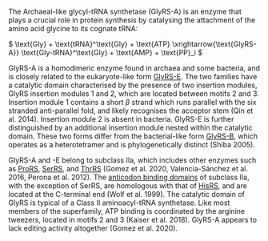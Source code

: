 The Archaeal-like glycyl-tRNA synthetase (GlyRS-A) is an enzyme that plays a crucial role in protein synthesis by catalysing the attachment of the amino acid glycine to its cognate tRNA:



$ \text{Gly} + \text{tRNA}^\text{Gly} + \text{ATP} \xrightarrow{\text{GlyRS-A}} \text{Gly-tRNA}^\text{Gly} + \text{AMP} + \text{PP}_i  $

GlyRS-A is a homodimeric enzyme found in archaea and some bacteria, and is closely related to the eukaryote-like form [GlyRS-E](/class2/gly3). The two families have a catalytic domain  characterised by the presence of two insertion modules, GlyRS insertion modules 1 and 2, which are located between motifs 2 and 3. Insertion module 1 contains a short $\beta$ strand which runs parallel with the six stranded anti-parallel fold, and likely recognises the acceptor stem (Qin et al. 2014). Insertion module 2 is absent in bacteria. GlyRS-E is further distinguished by an additional insertion module nested within the catalytic domain. These two forms differ from the bacterial-like form [GlyRS-B](/class2/gly2), which operates as a heterotetramer and is phylogenetically distinct (Shiba 2005).


GlyRS-A and -E belong to subclass IIa, which includes other enzymes such as [ProRS](/class2/pro1), [SerRS](/class2/ser1), and [ThrRS](/class2/thr) (Gomez et al. 2020, Valencia-Sánchez et al. 2016, Perona et al. 2012). The [anticodon binding domains](/superfamily/class2/Anticodon_binding_domain_HGPT) of subclass IIa, with the exception of SerRS, are homologous with that of [HisRS](/class2/his), and are located at the C-terminal end (Wolf et al. 1999). The catalytic domain of GlyRS is typical of a Class II aminoacyl-tRNA synthetase. Like most members of the superfamily, ATP binding is coordinated by the arginine tweezers, located in motifs 2 and 3 (Kaiser et al. 2018). GlyRS-A appears to lack editing activity altogether (Gomez et al. 2020). 


